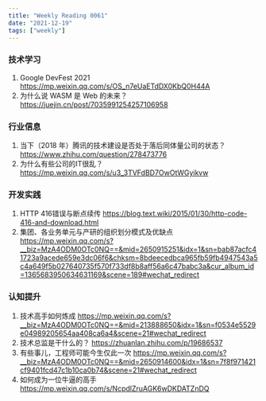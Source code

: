 ```yaml
---
title: "Weekly Reading 0061"
date: "2021-12-19"
tags: ["weekly"]
---
```


### 技术学习
1. Google DevFest 2021 https://mp.weixin.qq.com/s/OS_n7eUaETdDX0KbQ0H44A
2. 为什么说 WASM 是 Web 的未来？ https://juejin.cn/post/7035991254257106958

### 行业信息
1. 当下（2018 年）腾讯的技术建设是否处于落后同体量公司的状态？ https://www.zhihu.com/question/278473776
2. 为什么有些公司的IT很乱？ https://mp.weixin.qq.com/s/u3_3TVFdBD7OwOtWGyikvw

### 开发实践
1. HTTP 416错误与断点续传 https://blog.text.wiki/2015/01/30/http-code-416-and-download.html
2. 集团、各业务单元与产研的组织划分模式及优缺点 https://mp.weixin.qq.com/s?__biz=MzA4ODM0OTc0NQ==&mid=2650915251&idx=1&sn=bab87acfc41723a9acede659e3dc06f6&chksm=8bdeecedbca965fb59fb4947543a5c4a649f5b027640735f570f733df8b8aff56a6c47babc3a&cur_album_id=1365683950634631169&scene=189#wechat_redirect


### 认知提升
1. 技术高手如何炼成 https://mp.weixin.qq.com/s?__biz=MzA4ODM0OTc0NQ==&mid=213888650&idx=1&sn=f0534e5529e04989205654aa408ca6a4&scene=21#wechat_redirect
2. 技术总监是干什么的？ https://zhuanlan.zhihu.com/p/19686537
3. 有些事儿，工程师可能今生仅此一次 https://mp.weixin.qq.com/s?__biz=MzA4ODM0OTc0NQ==&mid=2650914600&idx=1&sn=7f8f971421cf9401fcd47c1b10ca0b74&scene=21#wechat_redirect
4. 如何成为一位牛逼的高手 https://mp.weixin.qq.com/s/NcpdlZruAGK6wDKDATZnDQ
